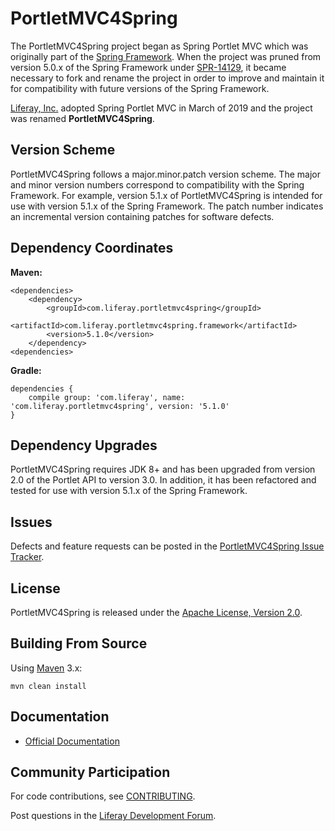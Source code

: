 # PortletMVC4Spring

The PortletMVC4Spring project began as Spring Portlet MVC which was originally part of the
[Spring Framework](https://spring.io/projects/spring-framework). When the project was pruned from version 5.0.x of the
Spring Framework under [SPR-14129](https://github.com/spring-projects/spring-framework/issues/18701), it became
necessary to fork and rename the project in order to improve and maintain it for compatibility with future versions of
the Spring Framework.

[Liferay, Inc.](http://www.liferay.com) adopted Spring Portlet MVC in March of 2019 and the project was renamed **PortletMVC4Spring**.

## Version Scheme

PortletMVC4Spring follows a major.minor.patch version scheme. The major and minor version numbers correspond to
compatibility with the Spring Framework. For example, version 5.1.x of PortletMVC4Spring is intended for use with
version 5.1.x of the Spring Framework. The patch number indicates an incremental version containing patches for
software defects.

## Dependency Coordinates

**Maven:**

	<dependencies>
		<dependency>
			<groupId>com.liferay.portletmvc4spring</groupId>
			<artifactId>com.liferay.portletmvc4spring.framework</artifactId>
			<version>5.1.0</version>	
		</dependency>
	<dependencies>
	
**Gradle:**

	dependencies {
		compile group: 'com.liferay', name: 'com.liferay.portletmvc4spring', version: '5.1.0'
	}

## Dependency Upgrades

PortletMVC4Spring requires JDK 8+ and has been upgraded from version 2.0 of the Portlet API to version 3.0. In
addition, it has been refactored and tested for use with version 5.1.x of the Spring Framework.

## Issues

Defects and feature requests can be posted in the [PortletMVC4Spring Issue Tracker](http://issues.liferay.com/browse/MVCS).

## License

PortletMVC4Spring is released under the [Apache License, Version 2.0](http://www.apache.org/licenses/LICENSE-2.0).

## Building From Source

Using [Maven](https://maven.apache.org/) 3.x:

	mvn clean install

## Documentation

* [Official Documentation](src/main/asciidoc/portletmvc4spring.adoc)

## Community Participation

For code contributions, see [CONTRIBUTING](CONTRIBUTING.md).

Post questions in the [Liferay Development Forum](https://community.liferay.com/forums/-/message_boards/category/239390).
